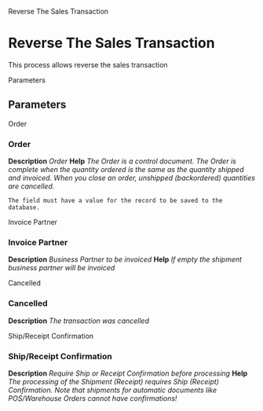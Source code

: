 
Reverse The Sales Transaction
# Reverse The Sales Transaction


This process allows reverse the sales transaction

Parameters
## Parameters


Order
### Order

**Description**
 *Order*
**Help**
 *The Order is a control document.  The  Order is complete when the quantity ordered is the same as the quantity shipped and invoiced.  When you close an order, unshipped (backordered) quantities are cancelled.*

```
The field must have a value for the record to be saved to the database.
```
Invoice Partner
### Invoice Partner

**Description**
 *Business Partner to be invoiced*
**Help**
 *If empty the shipment business partner will be invoiced*

Cancelled
### Cancelled

**Description**
 *The transaction was cancelled*

Ship/Receipt Confirmation
### Ship/Receipt Confirmation

**Description**
 *Require Ship or Receipt Confirmation before processing*
**Help**
 *The processing of the Shipment (Receipt) requires Ship (Receipt) Confirmation. Note that shipments for automatic documents like POS/Warehouse Orders cannot have confirmations!*
